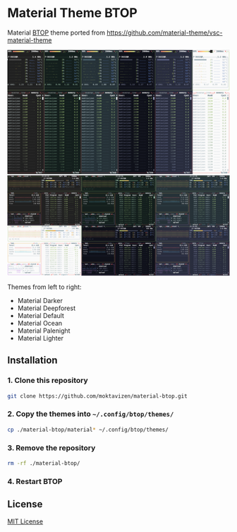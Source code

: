 # Material Theme BTOP
Material [BTOP](https://github.com/aristocratos/btop) theme ported from https://github.com/material-theme/vsc-material-theme

![Themes preview](themes-preview.png)
![Themes preview](themes-preview-1.png)

Themes from left to right:

* Material Darker
* Material Deepforest
* Material Default
* Material Ocean
* Material Palenight
* Material Lighter

## Installation

### 1. Clone this repository

```bash
git clone https://github.com/moktavizen/material-btop.git
```

### 2. Copy the themes into `~/.config/btop/themes/`

```bash
cp ./material-btop/material* ~/.config/btop/themes/
```

### 3. Remove the repository

```bash
rm -rf ./material-btop/
```

### 4. Restart BTOP

## License
[MIT License](./LICENSE)